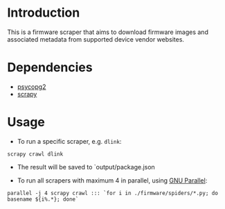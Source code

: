 Introduction
============

This is a firmware scraper that aims to download firmware images and associated
metadata from supported device vendor websites.

Dependencies
============
* [psycopg2](http://initd.org/psycopg/)
* [scrapy](http://scrapy.org/)

Usage
=====

* To run a specific scraper, e.g. `dlink`:

`scrapy crawl dlink`

* The result will be saved to `output/package.json

* To run all scrapers with maximum 4 in parallel, using [GNU Parallel](https://www.gnu.org/software/parallel/):

```parallel -j 4 scrapy crawl ::: `for i in ./firmware/spiders/*.py; do basename ${i%.*}; done` ```

